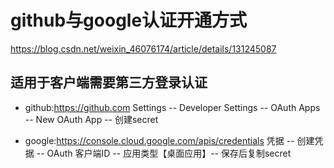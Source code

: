 # github与google认证开通方式
https://blog.csdn.net/weixin_46076174/article/details/131245087

## 适用于客户端需要第三方登录认证
* github:https://github.com
Settings -- Developer Settings -- OAuth Apps -- New OAuth App -- 创建secret

* google:https://console.cloud.google.com/apis/credentials
凭据 -- 创建凭据 -- OAuth 客户端ID -- 应用类型【桌面应用】-- 保存后复制secret
